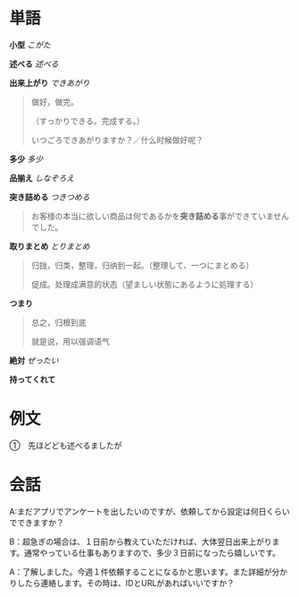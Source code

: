 # 単語

**小型**  *こがた*

**述べる**  *述べる*

**出来上がり** *できあがり*

> 做好，做完。
>
> （すっかりできる。完成する。）
>
> いつごろできあがりますか？／什么时候做好呢？

**多少** *多少*

**品揃え**   *しなぞろえ*

**突き詰める**  *つきつめる*

> お客様の本当に欲しい商品は何であるかを**突き詰める**事ができていませんでした。

**取りまとめ** *とりまとめ*

> 归拢，归类，整理，归纳到一起。（整理して、一つにまとめる）
>
> 促成。处理成满意的状态（望ましい状態にあるように処理する）

**つまり** 

> 总之，归根到底
>
> 就是说，用以强调语气

**絶対**  *ぜったい*



**持ってくれて**



# 例文

①　先ほどども述べるましたが



# 会話

A:まだアプリでアンケートを出したいのですが、依頼してから設定は何日くらいでできますか？

B：超急ぎの場合は、１日前から教えていただければ、大体翌日出来上がります。通常やっている仕事もありますので、多少３日前になったら嬉しいです。

A：了解しました。今週１件依頼することになるかと思います。また詳細が分かりしたら連絡します。その時は、IDとURLがあればいいですか？

